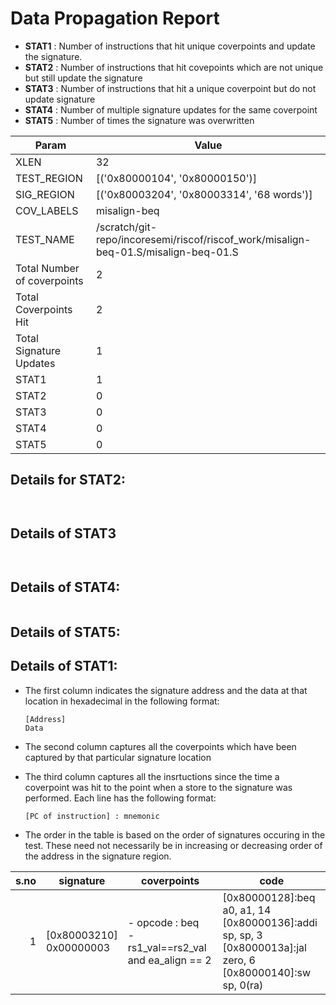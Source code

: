 
# Data Propagation Report

- **STAT1** : Number of instructions that hit unique coverpoints and update the signature.
- **STAT2** : Number of instructions that hit covepoints which are not unique but still update the signature
- **STAT3** : Number of instructions that hit a unique coverpoint but do not update signature
- **STAT4** : Number of multiple signature updates for the same coverpoint
- **STAT5** : Number of times the signature was overwritten

| Param                     | Value    |
|---------------------------|----------|
| XLEN                      | 32      |
| TEST_REGION               | [('0x80000104', '0x80000150')]      |
| SIG_REGION                | [('0x80003204', '0x80003314', '68 words')]      |
| COV_LABELS                | misalign-beq      |
| TEST_NAME                 | /scratch/git-repo/incoresemi/riscof/riscof_work/misalign-beq-01.S/misalign-beq-01.S    |
| Total Number of coverpoints| 2     |
| Total Coverpoints Hit     | 2      |
| Total Signature Updates   | 1      |
| STAT1                     | 1      |
| STAT2                     | 0      |
| STAT3                     | 0     |
| STAT4                     | 0     |
| STAT5                     | 0     |

## Details for STAT2:

```


```

## Details of STAT3

```


```

## Details of STAT4:

```

```

## Details of STAT5:



## Details of STAT1:

- The first column indicates the signature address and the data at that location in hexadecimal in the following format: 
  ```
  [Address]
  Data
  ```

- The second column captures all the coverpoints which have been captured by that particular signature location

- The third column captures all the insrtuctions since the time a coverpoint was
  hit to the point when a store to the signature was performed. Each line has
  the following format:
  ```
  [PC of instruction] : mnemonic
  ```
- The order in the table is based on the order of signatures occuring in the
  test. These need not necessarily be in increasing or decreasing order of the
  address in the signature region.

|s.no|        signature         |                         coverpoints                         |                                                           code                                                            |
|---:|--------------------------|-------------------------------------------------------------|---------------------------------------------------------------------------------------------------------------------------|
|   1|[0x80003210]<br>0x00000003|- opcode : beq<br> -  rs1_val==rs2_val and ea_align == 2<br> |[0x80000128]:beq a0, a1, 14<br> [0x80000136]:addi sp, sp, 3<br> [0x8000013a]:jal zero, 6<br> [0x80000140]:sw sp, 0(ra)<br> |
